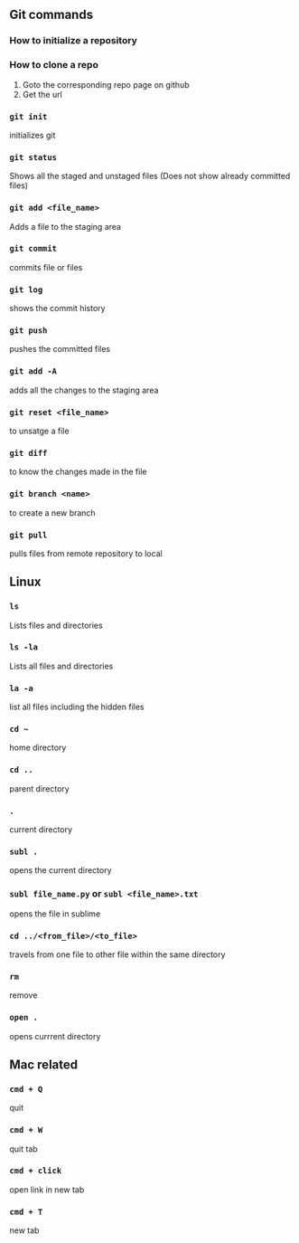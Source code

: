 ## Git commands

### How to initialize a repository

### How to clone a repo
1. Goto the corresponding repo page on github
2. Get the url



### `git init`
initializes git

### `git status`
Shows all the staged and unstaged files (Does not show already committed files)

### `git add <file_name>`
Adds a file to the staging area

### `git commit`
commits file or files

### `git log`
shows the commit history

### `git push`
pushes the committed files

### `git add -A`
adds all the changes to the staging area

### `git reset <file_name>`
to unsatge a file

### `git diff`
to know the changes made in the file

### `git branch <name>`
to create a new branch

### `git pull`
pulls files from remote repository to local



## Linux

### `ls`
Lists files and directories

### `ls -la`
Lists all files and directories

### `la -a`
list all files including the hidden files

### `cd ~`
home directory

### `cd ..`
parent directory

### `.`
current directory

### `subl .`
opens the current directory

### `subl file_name.py` or `subl <file_name>.txt`
opens the file in sublime

### `cd ../<from_file>/<to_file>`
travels from one file to other file within the same directory

### `rm`
remove

### `open .`
opens currrent directory




## Mac related
### `cmd + Q`
quit

### `cmd + W`
quit tab

### `cmd + click`
open link in new tab

### `cmd + T`
new tab

